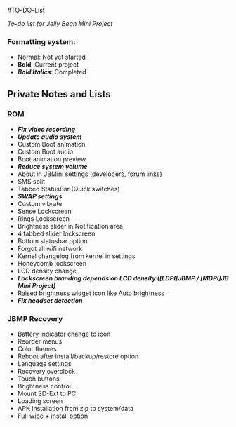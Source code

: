 #TO-DO-List

_To-do list for Jelly Bean Mini Project_

### Formatting system:

 * Normal: Not yet started
 * __Bold__: Current project
 * ___Bold Italics___: Completed

## Private Notes and Lists


### ROM
 * ___Fix video recording___
 * ___Update audio system___
 * Custom Boot animation
 * Custom Boot audio
 * Boot animation preview
 * ___Reduce system volume___
 * About in JBMini settings (developers, forum links)
 * SMS split
 * Tabbed StatusBar (Quick switches)
 * ___SWAP settings___
 * Custom vibrate
 * Sense Lockscreen
 * Rings Lockscreen
 * Brightness slider in Notification area
 * 4 tabbed slider lockscreen
 * Bottom statusbar option
 * Forgot all wifi network
 * Kernel changelog from kernel in settings
 * Honeycomb lockscreen
 * LCD density change
 * ___Lockscreen branding depends on LCD density ([LDPI]JBMP / [MDPI]JB Mini Project)___
 * Raised brightness widget icon like Auto brightness
 * ___Fix headset detection___


### JBMP Recovery
 * Battery indicator change to icon
 * Reorder menus
 * Color themes
 * Reboot after install/backup/restore option
 * Language settings
 * Recovery overclock
 * Touch buttons
 * Brightness control
 * Mount SD-Ext to PC
 * Loading screen
 * APK installation from zip to system/data
 * Full wipe + install option
